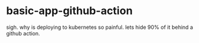 # basic-app-github-action
sigh. why is deploying to kubernetes so painful. lets hide 90% of it behind a github action.
